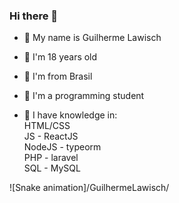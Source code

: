 ### Hi there 👋

- :man: My name is Guilherme Lawisch

- :muscle: I'm 18 years old

- :green_heart: I'm from Brasil

- :runner: I'm a programming student

- :book: I have knowledge in: <br>
 HTML/CSS <br>
 JS - ReactJS <br>
 NodeJS - typeorm <br>
 PHP - laravel <br>
 SQL - MySQL

![Snake animation]/GuilhermeLawisch/

<!--
**GuilhermeLawisch/GuilhermeLawisch** is a ✨ _special_ ✨ repository because its `README.md` (this file) appears on your GitHub profile.

Here are some ideas to get you started:

- 🔭 I’m currently working on ...
- 🌱 I’m currently learning ...
- 👯 I’m looking to collaborate on ...
- 🤔 I’m looking for help with ...
- 💬 Ask me about ...
- 📫 How to reach me: ...
- 😄 Pronouns: ...
- ⚡ Fun fact: ...
-->
